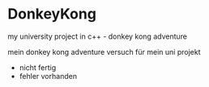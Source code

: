 # DonkeyKong
my university project in c++ - donkey kong adventure

mein donkey kong adventure versuch für mein uni projekt
- nicht fertig
- fehler vorhanden

